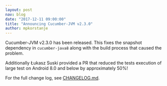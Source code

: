 ```yaml
---
layout: post
nav: blog
date: "2017-12-11 09:00:00"
title: "Announcing Cucumber-JVM v2.3.0"
author: mpkorstanje
---
```


Cucumber-JVM v2.3.0 has been released. This fixes the snapshot dependency in 
`cucumber-java8` along with the build process that caused the problem. 

Additionally Łukasz Suski provided a PR that reduced the tests execution of 
large test on Android 8.0 and below by approximately 50%!

For the full change log, see [CHANGELOG.md](https://github.com/cucumber/cucumber-jvm/blob/master/CHANGELOG.md).
